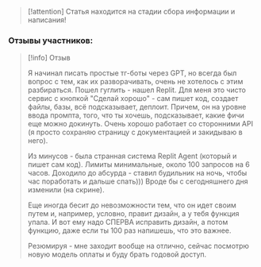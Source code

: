 > [!attention] Статья находится на стадии сбора информации и написания! 
> 
### Отзывы участников: 
> [!info] Отзыв
>
> Я начинал писать простые тг-боты через GPT, но всегда был вопрос с тем, как их разворачивать, очень не хотелось с этим разбираться. Пошел гуглить - нашел Replit. Для меня это чисто сервис с кнопкой "Сделай хорошо" - сам пишет код, создает файлы, базы, всё подсказывает, деплоит. Причем, он на уровне ввода промпта, того, что ты хочешь, подсказывает, какие фичи еще можно докинуть. Очень хорошо работает со сторонними API (я просто сохраняю страницу с документацией и закидываю в него). 
>
> Из минусов - была странная система Replit Agent (который и пишет сам код). Лимиты минимальные, около 100 запросов на 6 часов. Доходило до абсурда - ставил будильник на ночь, чтобы час поработать и дальше спать))) Вроде бы с сегодняшнего дня изменили (на скрине). 
>
> Еще иногда бесит до невозможности тем, что он идет своим путем и, например, условно, правит дизайн, а у тебя функция упала. И вот ему надо СПЕРВА исправить дизайн, а потом функцию, даже если ты 100 раз напишешь, что это важнее. 
>
> Резюмируя - мне заходит вообще на отлично, сейчас посмотрю новую модель оплаты и буду брать годовой доступ.

